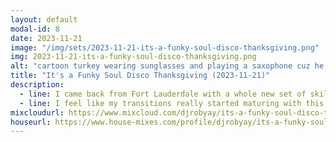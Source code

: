 ```yaml
---
layout: default
modal-id: 8
date: 2023-11-21
image: "/img/sets/2023-11-21-its-a-funky-soul-disco-thanksgiving.png"
img: 2023-11-21-its-a-funky-soul-disco-thanksgiving.png
alt: "cartoon turkey wearing sunglasses and playing a saxophone cuz he funky and got soul"
title: "It's a Funky Soul Disco Thanksgiving (2023-11-21)"
description:
  - line: I came back from Fort Lauderdale with a whole new set of skills. [Dylan](https://dylandrazen.com/) spent several hours with me, showing me the processes and techniques he uses. I was very excited to learn that we did a lot of things similarly - it was exciting because nobody specifically *taught me* to do things that way... I just was... so it was kinda cool to learn that I instinctively did things similar to how someone with 30 years of experience does it.
  - line: I feel like my transitions really started maturing with this set. Probably the biggest issue remaining now (other than rushing like a seventeen year old having sex for the first time) is that I'm still really learning my music library, so my sequencing is pretty much random. Once I start thoughtfully and carefully planning out sets, this shit'll be insane.
mixcloudurl: https://www.mixcloud.com/djrobyay/its-a-funky-soul-disco-thanksgiving-20231121/
houseurl: https://www.house-mixes.com/profile/djrobyay/its-a-funky-soul-disco-thanksgiving-2023-11-21
---
```

